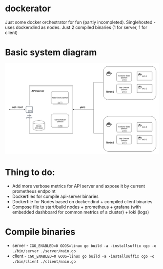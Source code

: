 # dockerator
Just some docker orchestrator for fun (partly incompleted). Singlehosted - uses docker:dind as nodes. Just 2 compiled binaries (1 for server, 1 for client)

# Basic system diagram
![alt text](https://github.com/artemantipov/dockerator/blob/master/dockerator.png)

# Thing to do:
* Add more verbose metrics for API server and axpose it by current prometheus endpoint
* Dockerfiles for compile api-server binaries 
* Dockerfile for Nodes based on docker:dind + compiled client binaries
* Compose file to start/build nodes + prometheus + grafana (with embedded dashboard for common metrics of a cluster) + loki (logs)

# Compile binaries
* server - `CGO_ENABLED=0 GOOS=linux go build -a -installsuffix cgo -o ./bin/server ./server/main.go`
* client - `CGO_ENABLED=0 GOOS=linux go build -a -installsuffix cgo -o ./bin/client ./client/main.go`





